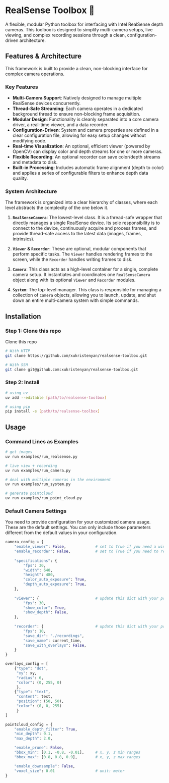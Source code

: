 # RealSense Toolbox 🚀

A flexible, modular Python toolbox for interfacing with Intel RealSense depth cameras. This toolbox is designed to simplify multi-camera setups, live viewing, and complex recording sessions through a clean, configuration-driven architecture.

## Features & Architecture

This framework is built to provide a clean, non-blocking interface for complex camera operations.

### Key Features

* **Multi-Camera Support**: Natively designed to manage multiple RealSense devices concurrently.
* **Thread-Safe Streaming**: Each camera operates in a dedicated background thread to ensure non-blocking frame acquisition.
* **Modular Design**: Functionality is cleanly separated into a core camera driver, a real-time viewer, and a data recorder.
* **Configuration-Driven**: System and camera properties are defined in a clear configuration file, allowing for easy setup changes without modifying code.
* **Real-time Visualization**: An optional, efficient viewer (powered by OpenCV) can display color and depth streams for one or more cameras.
* **Flexible Recording**: An optional recorder can save color/depth streams and metadata to disk.
* **Built-in Processing**: Includes automatic frame alignment (depth to color) and applies a series of configurable filters to enhance depth data quality.

### System Architecture

The framework is organized into a clear hierarchy of classes, where each level abstracts the complexity of the one below it.

1.  **`RealSenseCamera`**: The lowest-level class. It is a thread-safe wrapper that directly manages a single RealSense device. Its sole responsibility is to connect to the device, continuously acquire and process frames, and provide thread-safe access to the latest data (images, frames, intrinsics).

2.  **`Viewer` & `Recorder`**: These are optional, modular components that perform specific tasks. The `Viewer` handles rendering frames to the screen, while the `Recorder` handles writing frames to disk.

3.  **`Camera`**: This class acts as a high-level container for a single, complete camera setup. It instantiates and coordinates one `RealSenseCamera` object along with its optional `Viewer` and `Recorder` modules.

4.  **`System`**: The top-level manager. This class is responsible for managing a collection of `Camera` objects, allowing you to launch, update, and shut down an entire multi-camera system with simple commands.


## Installation

### Step 1: Clone this repo

Clone this repo

```bash
# With HTTP
git clone https://github.com/xukristenyan/realsense-toolbox.git

# With SSH
git clone git@github.com:xukristenyan/realsense-toolbox.git
```

### Step 2: Install

```bash
# using uv
uv add --editable [path/to/realsense-toolbox]

# using pip
pip install -e [path/to/realsense-toolbox]
```

## Usage

### Command Lines as Examples

```bash
# get images
uv run examples/run_realsense.py

# live view + recording
uv run examples/run_camera.py

# deal with multiple cameras in the environment
uv run examples/run_system.py

# generate pointcloud
uv run examples/run_point_cloud.py
```

### Default Camera Settings

You need to provide configuration for your customized camera usage. These are the default settings. You can only include those parameters different from the default values in your configuration.

```python
camera_config = {
    "enable_viewer": False,             # set to True if you need a window to see live streaming images
    "enable_recorder": False,           # set to True if you need to record the camera streaming
    
    "specifications": {
        "fps": 30,
        "width": 640,
        "height": 480,
        "color_auto_exposure": True,
        "depth_auto_exposure": True,
    },
    
    "viewer": {                         # update this dict with your preference if viewer enabled
        "fps": 30,
        "show_color": True,
        "show_depth": False,
    },
    
    "recorder": {                       # update this dict with your preference if recorder enabled 
        "fps": 10,
        "save_dir": "./recordings",
        "save_name": current_time,
        "save_with_overlays": False,
    }
}

overlays_config = [
    {"type": "dot",
     "xy": xy,
     "radius": 6,
     "color": (0, 255, 0)
     },
    {"type": "text",
     "content": text,
     "position": (50, 50),
     "color": (0, 0, 255)
     }
]

pointcloud_config = {
    "enable_depth_filter": True,
    "min_depth": 0.1,
    "max_depth": 2.0,

    "enable_prune": False,
    "bbox_min": [0.1, -0.8, -0.01],     # x, y, z min ranges
    "bbox_max": [0.8, 0.8, 0.9],        # x, y, z max ranges

    "enable_downsample": False,
    "voxel_size": 0.01                  # unit: meter
}

```